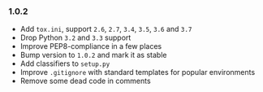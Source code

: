 ### 1.0.2

* Add `tox.ini`, support `2.6`, `2.7`, `3.4`, `3.5`, `3.6` and `3.7`
* Drop Python `3.2` and `3.3` support
* Improve PEP8-compliance in a few places
* Bump version to `1.0.2` and mark it as stable
* Add classifiers to `setup.py`
* Improve `.gitignore` with standard templates for popular environments
* Remove some dead code in comments
